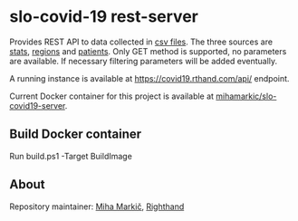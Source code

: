 # slo-covid-19 rest-server
Provides REST API to data collected in [csv files](https://github.com/slo-covid-19/data). The three sources are [stats](https://covid19.rthand.com/api/stats), [regions](https://covid19.rthand.com/api/regions) and [patients](https://covid19.rthand.com/api/patients). Only GET method is supported, no parameters are available. If necessary filtering parameters will be added eventually.

A running instance is available at https://covid19.rthand.com/api/ endpoint.

Current Docker container for this project is available at [mihamarkic/slo-covid19-server](https://hub.docker.com/r/mihamarkic/kzs-rest).

## Build Docker container

Run build.ps1 -Target BuildImage

## About

Repository maintainer: [Miha Markič](https://twitter.com/MihaMarkic), [Righthand](https://blog.rthand.com/)